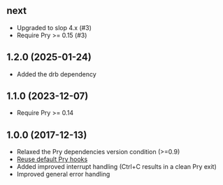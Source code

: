 ## next

* Upgraded to slop 4.x (#3)
* Require Pry >= 0.15 (#3)

## 1.2.0 (2025-01-24)

* Added the drb dependency

## 1.1.0 (2023-12-07)

* Require Pry >= 0.14

## 1.0.0 (2017-12-13)

* Relaxed the Pry dependencies version condition (>=0.9)
* [Reuse default Pry hooks](https://github.com/Mon-Ouie/pry-remote/pull/64)
* Added improved interrupt handling (Ctrl+C results in a clean Pry exit)
* Improved general error handling
